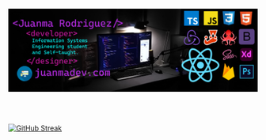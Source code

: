 ![f5-con logos para github](https://github.com/J-MRodriguez/J-MRodriguez/blob/main/f5-con%20logos%20para%20github3.jpg)




<br/>
<br>
  
[![GitHub Streak](https://github-readme-streak-stats.herokuapp.com/?user=J-MRodriguez&theme=radical)](https://git.io/streak-stats) 

<br>
